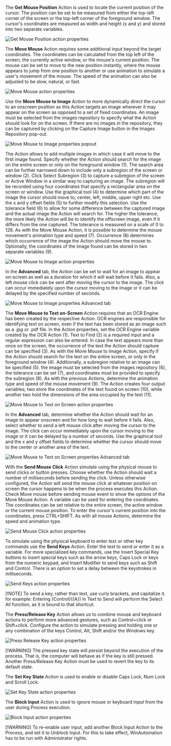 The **Get Mouse Position** Action is used to locate the current position of the cursor. The position can be set to be measured from either the top-left corner of the screen or the top-left corner of the foreground window. The cursor's coordinates are measured as width and height (x and y) and stored into two separate variables. 

![Get Mouse Position action properties](..\media\Get-Mouse-Position-action-properties.png)

The **Move Mouse** Action requires some additional input beyond the target coordinates. The coordinates can be calculated from the top left of the screen, the currently active window, or the mouse's current position. The mouse can be set to move to the new position instantly, where the mouse appears to jump from one position to another or use animation to simulate a user's movement of the mouse. The speed of the animation can also be adjusted to be slow, natural, or fast.

![Move Mouse action properties](..\media\Move-Mouse-action-properties.png)

Use the **Move Mouse to Image** Action to more dynamically direct the cursor to an onscreen position as this Action targets an image wherever it may appear on the screen as opposed to a set of fixed coordinates. An image must be selected from the images repository to specify what the Action should look for on the screen. If there are no images in the repository, they can be captured by clicking on the Capture Image button in the Images Repository pop-out.

![Move Mouse to Image properties popout](..\media\Move-Mouse-to-Image-properties-popout.png)

The Action allows to add multiple images in which case it will move to the first image found. Specify whether the Action should search for the image on the entire screen or only on the foreground window (1). The search area can be further narrowed down to include only a subregion of the screen or window (2). Click Select Subregion (3) to capture a subregion of the screen or Active Window in a similar way to capturing an image. The subregion will be recorded using four coordinates that specify a rectangular area on the screen or window. Use the graphical tool (4) to determine which part of the image the cursor should move to; center, left, middle, upper right etc. Use the x and y offset fields (5) to further modify this selection. Use the tolerance field (6) to allow for some difference between the captured image and the actual image the Action will search for. The higher the tolerance, the more likely the Action will be to identify the offscreen image, even if it differs from the one captured. The tolerance is measured on a scale of 0 to 128. As with the Move Mouse Action, it is possible to determine the mouse movement's animation type and speed (7). Occurrence (8) determines which occurrence of the image the Action should move the mouse to. Optionally, the coordinates of the image found can be stored in two separate variables (9).

![Move Mouse to Image action properties](..\media\Move-Mouse-to-Image-action-properties.png)

In the **Advanced** tab, the Action can be set to wait for an image to appear on-screen as well as a duration for which it will wait before it fails. Also, a left mouse click can be sent after moving the cursor to the image. The click can occur immediately upon the cursor moving to the image or it can be delayed by the specified number of seconds.
 
![Move Mouse to Image properties Advanced tab](..\media\Move-Mouse-to-Image-properties-Advanced-tab.png)

The **Move Mouse to Text on-Screen** Action requires that an OCR Engine has been created by the respective Action. OCR engines are responsible for identifying text on screen, even if the text has been stored as an image such as a .jpg or .pdf file. In the Action properties, set the OCR Engine variable created by the OCR Action (1). Text to Find (2) is a required input and a regular expression can also be entered. In case the text appears more than once on the screen, the occurrence of the text the Action should capture can be specified (3). As with the Move Mouse to Image Action, specify if the Action should search for the text on the entire screen, or only in the foreground window (4). Additionally, a subregion relative to an image can be specified (5). the image must be selected from the images repository (6), the tolerance can be set (7), and coordinates must be provided to specify the subregion (8). As with the previous Actions, determine the animation type and speed of the mouse movement (9). The Action creates four output variables; two store the coordinates of the text found on screen (10), while another two hold the dimensions of the area occupied by the text (11).

![Move Mouse to Text on Screen action properties](..\media\Move-Mouse-to-Text-on-Screen-action-properties.png)

In the **Advanced** tab, determine whether the Action should wait for an image to appear onscreen and for how long to wait before it fails. Also, select whether to send a left mouse click after moving the cursor to the image. The click can occur immediately upon the cursor moving to the image or it can be delayed by a number of seconds. Use the graphical tool and the x and y offset fields to determine whether the cursor should move to the center or another area of the text. 
 

![Move Mouse to Text on Screen properties Advanced tab](..\media\Move-Mouse-to-Text-on-Screen-properties-Advanced-tab.png)

With the **Send Mouse Click** Action simulate using the physical mouse to send clicks or button presses. Choose whether the Action should wait a number of milliseconds before sending the click. Unless otherwise configured, the Action will send the mouse click at whatever position on screen the cursor happens to be when the process executes this Action. Check Move mouse before sending mouse event to show the options of the Move Mouse Action. A variable can be used for entering the coordinates. The coordinates can be set relative to the entire screen, the active window or the current mouse position. To enter the cursor's current position into the coordinates, press CTRL+SHIFT. As with all mouse Actions, determine the speed and animation type.
 
![Send Mouse Click action properties](..\media\Send-Mouse-Click-action-properties.png)

To simulate using the physical keyboard to enter text or other key commands use the **Send Keys** Action. Enter the text to send or enter it as a variable. For more specialized key commands, use the Insert Special Key buttons to insert special keys such as the arrow keys, Caps Lock or keys from the numeric keypad, and Insert Modifier to send keys such as Shift and Control. There is an option to set a delay between the keystrokes in milliseconds. 

![Send Keys action properties](..\media\Send-Keys-action-properties.png)

[!NOTE]
To send a key, rather than text, use curly brackets, and capitalize it.
for example: Entering {Control}({A}) in Text to Send will perform the Select All function, as it is bound to that shortcut.

The **Press/Release Key** Action allows us to combine mouse and keyboard actions to perform more advanced gestures, such as Control+click or Shift+click. Configure the action to simulate pressing and holding one or any combination of the keys Control, Alt, Shift and/or the Windows key.

![Press Release Key action properties](..\media\Press-Release-Key-action-properties.png)

[!WARNING]
The pressed key state will persist beyond the execution of the process. That is, the computer will behave as if the key is still pressed. Another Press/Release Key Action must be used to revert the key to its default state.

The **Set Key State** Action is used to enable or disable Caps Lock, Num Lock and Scroll Lock.

![Set Key State action properties](..\media\Set-Key-State-action-properties.png)

The **Block Input** Action is used to ignore mouse or keyboard input from the user during Process execution.

![Block Input action properties](..\media\Block-Input-action-properties.png)
 
[!WARNING]
To re-enable user input, add another Block Input Action to the Process, and set it to Unblock Input. For this to take effect, WinAutomation has to be run with Administrator rights.